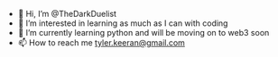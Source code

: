 - 👋 Hi, I’m @TheDarkDuelist
- 👀 I’m interested in learning as much as I can with coding
- 🌱 I’m currently learning python and will be moving on to web3 soon
- 📫 How to reach me tyler.keeran@gmail.com

<!---
TheDarkDuelist/TheDarkDuelist is a ✨ special ✨ repository because its `README.md` (this file) appears on your GitHub profile.
You can click the Preview link to take a look at your changes.
--->

